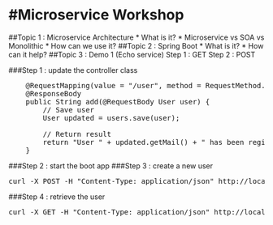 #Microservice Workshop
=====================

##Topic 1 : Microservice Architecture
    * What is it?
    * Microservice vs SOA vs Monolithic
    * How can we use it?
##Topic 2 : Spring Boot
    * What is it?
    * How can it help?
##Topic 3 : Demo 1 (Echo service) 
    Step 1 : GET
    Step 2 : POST


###Step 1 : update the controller class 

<pre>
    @RequestMapping(value = "/user", method = RequestMethod.POST, produces = "text/plain")
    @ResponseBody
    public String add(@RequestBody User user) {
        // Save user
        User updated = users.save(user);

        // Return result
        return "User " + updated.getMail() + " has been registered.";
    }
</pre>

###Step 2 : start the boot app
###Step 3 : create a new user
<pre>
curl -X POST -H "Content-Type: application/json" http://localhost:8080/user -d '{"id":2,"mail":"mail2@ebay.com"}'
</pre>

###Step 4 : retrieve the user
<pre>
curl -X GET -H "Content-Type: application/json" http://localhost:8080/user/2
</pre>